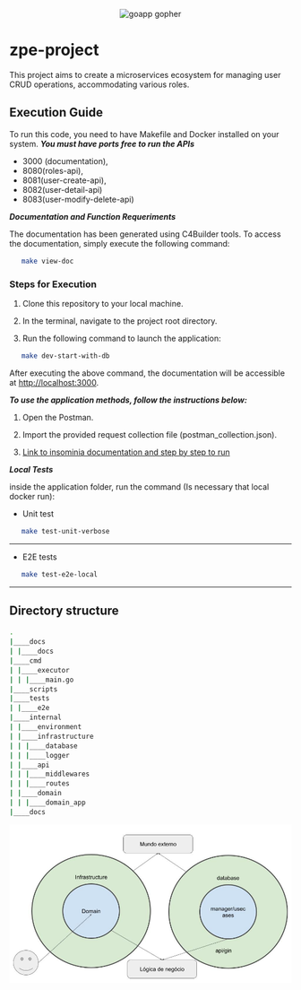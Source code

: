 <p align="center"><img src="https://user-images.githubusercontent.com/1092882/86512217-bfd5a480-be1d-11ea-976c-a7c0ac0cd1f1.png" alt="goapp gopher" width="256px"/></p>

# zpe-project
This project aims to create a microservices ecosystem for managing user CRUD operations, accommodating various roles.

## Execution Guide

To run this code, you need to have Makefile and Docker installed on your system.
***You must have ports free to run the APIs***

* 3000 (documentation), 
* 8080(roles-api), 
* 8081(user-create-api), 
* 8082(user-detail-api)
* 8083(user-modify-delete-api)

***Documentation and Function Requeriments***

The documentation has been generated using C4Builder tools. To access the documentation, simply execute the following command:

```bash
   make view-doc
```

### Steps for Execution

1. Clone this repository to your local machine.

2. In the terminal, navigate to the project root directory.

3. Run the following command to launch the application:

```bash
   make dev-start-with-db
```

After executing the above command, the documentation will be accessible at [http://localhost:3000](http://localhost:3000).


***To use the application methods, follow the instructions below:***

1. Open the Postman.
   
2. Import the provided request collection file (postman_collection.json).

3. [Link to insominia documentation and step by step to run](https://documenter.getpostman.com/view/31816718/2sA2xiVrrj)


***Local Tests***

inside the application folder, run the command (Is necessary that local docker run):
- Unit test
```bash
   make test-unit-verbose
```
----
- E2E tests
```bash
   make test-e2e-local
```

<hr>

## Directory structure

```bash
.
|____docs
| |____docs
|____cmd
| |____executor
| | |____main.go
|____scripts
|____tests
| |____e2e
|____internal
| |____environment
| |____infrastructure
| | |____database
| | |____logger
| |____api
| | |____middlewares
| | |____routes
| |____domain
| | |____domain_app
|____docs

```

![Screenshot](/docs/docs-png/arch.jpg)